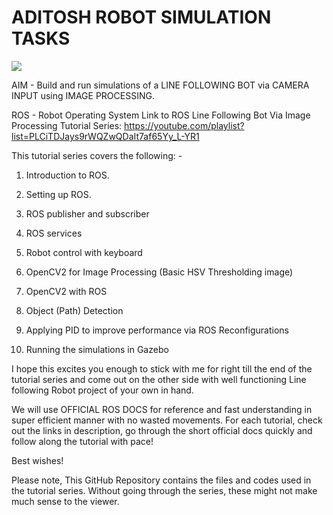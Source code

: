 # ADITOSH ROBOT SIMULATION TASKS
![](./images/logo3.png)

AIM - Build and run simulations of a LINE FOLLOWING BOT via CAMERA INPUT using IMAGE PROCESSING.

ROS - Robot Operating System
Link to ROS Line Following Bot Via Image Processing Tutorial Series: https://youtube.com/playlist?list=PLCiTDJays9rWQZwQDaIt7af65Yy_L-YR1

This tutorial series covers the following: -

1. Introduction to ROS.
2. Setting up ROS.
3. ROS publisher and subscriber

4. ROS services
5. Robot control with keyboard
6. OpenCV2 for Image Processing (Basic HSV Thresholding image)

7. OpenCV2 with ROS
8. Object (Path) Detection
9. Applying PID to improve performance via ROS Reconfigurations
10. Running the simulations in Gazebo

I hope this excites you enough to stick with me for right till the end of the tutorial series and come out on the other side with well functioning Line following Robot project of your own in hand.

We will use OFFICIAL ROS DOCS for reference and fast understanding in super efficient manner with no wasted movements. For each tutorial, check out the links in description, go through the short official docs quickly and follow along the tutorial with pace!

Best wishes!

Please note,
This GitHub Repository contains the files and codes used in the tutorial series. 
Without going through the series, these might not make much sense to the viewer.
